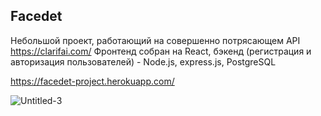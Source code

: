 
## Facedet

Небольшой проект, работающий на совершенно потрясающем API https://clarifai.com/
Фронтенд собран на React, бэкенд (регистрация и авторизация пользователей) - Node.js, express.js, PostgreSQL

https://facedet-project.herokuapp.com/

![Untitled-3](https://user-images.githubusercontent.com/53794193/76257154-955a4d00-626a-11ea-850e-3ead5b1a0027.jpg)

